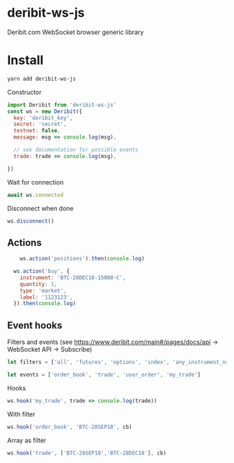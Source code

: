 # deribit-ws-js
Deribit.com WebSocket browser generic library

# Install

```bash
yarn add deribit-ws-js
```

Constructor

```js
import Deribit from 'deribit-ws-js'
const ws = new Deribit({
  key: 'deribit_key',
  secret: 'secret',
  testnet: false,
  message: msg => console.log(msg),

  // see documentation for possible events
  trade: trade => console.log(msg),

})
```

Wait for connection

```js
await ws.connected
```

Disconnect when done

```js
ws.disconnect()
```

## Actions

```js
    ws.action('positions').then(console.log)
```

```js
  ws.action('buy', {
    instrument: 'BTC-28DEC18-15000-C',
    quantity: 1,
    type: 'market',
    label: '1123123',
  }).then(console.log)
```

## Event hooks

Filters and events (see https://www.deribit.com/main#/pages/docs/api -> WebSocket API -> Subscribe)

```js
let filters = ['all', 'futures', 'options', 'index', 'any_instrument_name']
```
```js
let events = ['order_book', 'trade', 'user_order', 'my_trade']
```

Hooks

```js
ws.hook('my_trade', trade => console.log(trade))
```

With filter

```js
ws.hook('order_book', 'BTC-28SEP18', cb)
```

Array as filter

```js
ws.hook('trade', ['BTC-28SEP18','BTC-28DEC18'], cb)
```
